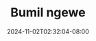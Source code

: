 --- 
title: "Bumil ngewe"
description: "streaming bokeh Bumil ngewe full video full  "
date: 2024-11-02T02:32:04-08:00
file_code: "c4vn8lf996pe"
draft: false
cover: "sdii6xcmjchoq7mj.jpg"
tags: ["Bumil", "ngewe", "bokep-indo", "bokep-viral", "bokep-ig"]
length: 823
fld_id: "1483133"
foldername: "Ameliaa"
categories: ["Ameliaa"]
views: 0
---